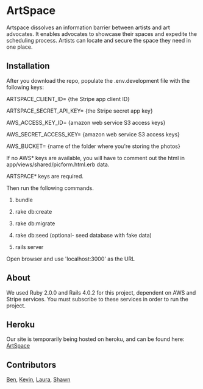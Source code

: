 # ArtSpace


Artspace dissolves an information barrier between artists and art advocates.
It enables advocates to showcase their spaces and expedite the scheduling process. 
Artists can locate and secure the space they need in one place.



## Installation


After you download the repo, populate the .env.development file with the following keys:

ARTSPACE_CLIENT_ID= {the Stripe app client ID}

ARTSPACE_SECRET_API_KEY= {the Stripe secret app key}

AWS_ACCESS_KEY_ID= {amazon web service S3 access keys}

AWS_SECRET_ACCESS_KEY= {amazon web service S3 access keys}

AWS_BUCKET= {name of the folder where you're storing the photos}

If no AWS* keys are available, you will have to comment out the html in app/views/shared/picform.html.erb data.

ARTSPACE* keys are required.


Then run the following commands.

1) bundle

2) rake db:create

3) rake db:migrate

4) rake db:seed (optional- seed database with fake data)

5) rails server

Open browser and use 'localhost:3000' as the URL

## About

We used Ruby 2.0.0 and Rails 4.0.2 for this project, dependent on AWS and Stripe services.
You must subscribe to these services in order to run the project.

## Heroku

Our site is temporarily being hosted on heroku, and can be found here: 
[ArtSpace](http://artspace.herokuapp.com/)

## Contributors

[Ben](https://github.com/bneuman619), [Kevin](https://github.com/KevinFalank), [Laura](https://github.com/ballauriena), [Shawn](https://github.com/Carpk)
